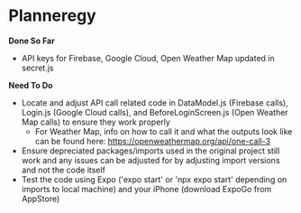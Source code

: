 # Planneregy

**Done So Far**
 - API keys for Firebase, Google Cloud, Open Weather Map updated in secret.js
   
**Need To Do**
 - Locate and adjust API call related code in DataModel.js (Firebase calls), Login.js (Google Cloud calls), and BeforeLoginScreen.js (Open Weather Map calls) to ensure they work properly
     - For Weather Map, info on how to call it and what the outputs look like can be found here: https://openweathermap.org/api/one-call-3
 - Ensure depreciated packages/imports used in the original project still work and any issues can be adjusted for by adjusting import versions and not the code itself
 - Test the code using Expo ('expo start' or 'npx expo start' depending on imports to local machine) and your iPhone (download ExpoGo from AppStore)
